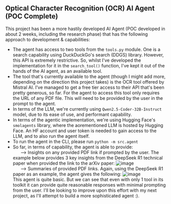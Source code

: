 ## Optical Character Recognition (OCR) AI Agent (POC Complete)

This project has been a more hastily developed AI Agent (POC developed in about 2 weeks, including the research phase) that has the following approach to development & capabilities:
- The agent has access to two tools from the `tools.py` module. One is a search capability using DuckDuckGo's search (DDGS) library. However, this API is extremely restrictive. So, whilst I've developed the implementation for it in the `search_tool()` function, I've kept it out of the hands of the AI agent, as an available tool.
- The tool that's currently available to the agent (though I might add more, depending on the direction this project takes) is the OCR tool offered by Mistral AI. I've managed to get a free tier access to their API that's been pretty generous, so far. For the agent to access this tool only requires the URL of any PDF file. This will need to be provided by the user in the prompt to the agent.
- In terms of the LLM, we're currently using `Qwen2.5-Coder-32B-Instruct` model, due to its ease of use, and performant capability.
- In terms of the agentic implementation, we're using Hugging Face's `smolagents` library, where the aorementioned LLM is hosted by Hugging Face. An HF account and user token is needed to gain access to the LLM, and to also run the agent itself.
- To run the agent in the CLI, please run `python -m src.agent`
- So far, in terms of capability, the agent is able to provide:<br>
&nbsp; &nbsp; &nbsp; --> Insights on any provided PDF link if prompted by the user. The example below provides 3 key insights from the DeepSeek R1 technical paper when provided the link to the arXiv paper:
![image](https://github.com/user-attachments/assets/b5633ce7-2775-4ef0-bae4-0d12522c3b75) <br>
&nbsp; &nbsp; &nbsp; --> Summaries of provided PDF links. Again, using the DeepSeek R1 paper as an example, the agent gives the following:
![image](https://github.com/user-attachments/assets/41330214-a280-443b-a918-449faae013a8) <br>
This agent is quite basic. But we can see that even with only 1 tool in its toolkit it can provide quite reasonable responses with minimal prompting from the user. I'll be looking to improve upon this effort with my next project, as I'll attempt to build a more sophisticated agent :).
